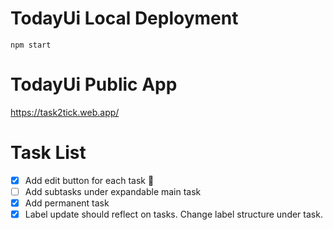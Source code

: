 # TodayUi Local Deployment

```
npm start
```

# TodayUi Public App

https://task2tick.web.app/

# Task List

- [x] Add edit button for each task :tada:
- [ ] Add subtasks under expandable main task
- [x] Add permanent task
- [x] Label update should reflect on tasks. Change label structure under task.

